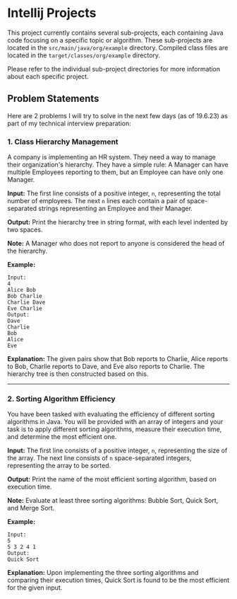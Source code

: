 # Intellij Projects

This project currently contains several sub-projects, each containing Java code focusing on a specific topic or algorithm. These sub-projects are located in the `src/main/java/org/example` directory. Compiled class files are located in the `target/classes/org/example` directory.

Please refer to the individual sub-project directories for more information about each specific project.

## Problem Statements

Here are 2 problems I will try to solve in the next few days (as of 19.6.23) as part of my technical interview preparation:

### 1. Class Hierarchy Management

A company is implementing an HR system. They need a way to manage their organization's hierarchy. They have a simple rule: A Manager can have multiple Employees reporting to them, but an Employee can have only one Manager.

**Input:** The first line consists of a positive integer, `n`, representing the total number of employees. The next `n` lines each contain a pair of space-separated strings representing an Employee and their Manager.

**Output:** Print the hierarchy tree in string format, with each level indented by two spaces.

**Note:** A Manager who does not report to anyone is considered the head of the hierarchy.

**Example:**

```
Input:
4
Alice Bob
Bob Charlie
Charlie Dave
Eve Charlie
Output:
Dave
Charlie
Bob
Alice
Eve
```
**Explanation:** The given pairs show that Bob reports to Charlie, Alice reports to Bob, Charlie reports to Dave, and Eve also reports to Charlie. The hierarchy tree is then constructed based on this.

---

### 2. Sorting Algorithm Efficiency

You have been tasked with evaluating the efficiency of different sorting algorithms in Java. You will be provided with an array of integers and your task is to apply different sorting algorithms, measure their execution time, and determine the most efficient one.

**Input:** The first line consists of a positive integer, `n`, representing the size of the array. The next line consists of `n` space-separated integers, representing the array to be sorted.

**Output:** Print the name of the most efficient sorting algorithm, based on execution time.

**Note:** Evaluate at least three sorting algorithms: Bubble Sort, Quick Sort, and Merge Sort.

**Example:**

```
Input:
5
5 3 2 4 1
Output:
Quick Sort
```
**Explanation:** Upon implementing the three sorting algorithms and comparing their execution times, Quick Sort is found to be the most efficient for the given input.


